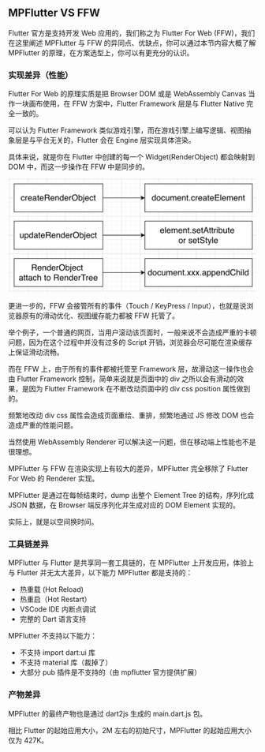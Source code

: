 

## MPFlutter VS FFW

Flutter 官方是支持开发 Web 应用的，我们称之为 Flutter For Web (FFW)，我们在这里阐述 MPFlutter 与 FFW 的异同点、优缺点，你可以通过本节内容大概了解 MPFlutter 的原理，在方案选型上，你可以有更充分的认识。

### 实现差异（性能）

Flutter For Web 的原理实质是把 Browser DOM 或是 WebAssembly Canvas 当作一块画布使用，在 FFW 方案中，Flutter Framework 层是与 Flutter Native 完全一致的。

可以认为 Flutter Framework 类似游戏引擎，而在游戏引擎上编写逻辑、视图抽象层是与平台无关的，Flutter 会在 Engine 层实现具体渲染。

具体来说，就是你在 Flutter 中创建的每一个 Widget(RenderObject) 都会映射到 DOM 中，而这一步操作在 FFW 中是同步的。

![](assets/web-intro-0-0.png)

更进一步的，FFW 会接管所有的事件（Touch / KeyPress / Input），也就是说浏览器原有的滑动优化、视图缓存能力都被 FFW 托管了。

举个例子，一个普通的网页，当用户滚动该页面时，一般来说不会造成严重的卡顿问题，因为在这个过程中并没有过多的 Script 开销，浏览器会尽可能在渲染缓存上保证滑动流畅。

而在 FFW 上，由于所有的事件都被托管至 Framework 层，故滑动这一操作也会由 Flutter Framework 控制，简单来说就是页面中的 div 之所以会有滑动的效果，是因为 Flutter Framework 在不断改动页面中的 div css position 属性做到的。

频繁地改动 div css 属性会造成页面重绘、重排，频繁地通过 JS 修改 DOM 也会造成严重的性能问题。

当然使用 WebAssembly Renderer 可以解决这一问题，但在移动端上性能也不是很理想。

MPFlutter 与 FFW 在渲染实现上有较大的差异，MPFlutter 完全移除了 Flutter For Web 的 Renderer 实现。

MPFlutter 是通过在每帧结束时，dump 出整个 Element Tree 的结构，序列化成 JSON 数据，在 Browser 端反序列化并生成对应的 DOM Element 实现的。

实际上，就是以空间换时间。

### 工具链差异

MPFlutter 与 Flutter 是共享同一套工具链的，在 MPFlutter 上开发应用，体验上与 Flutter 并无太大差异，以下能力 MPFlutter 都是支持的：

- 热重载 (Hot Reload)
- 热重启（Hot Restart）
- VSCode IDE 内断点调试
- 完整的 Dart 语言支持

MPFlutter 不支持以下能力：

- 不支持 import dart:ui 库
- 不支持 material 库（裁掉了）
- 大部分 pub 插件是不支持的（由 mpflutter 官方提供扩展）

### 产物差异

MPFlutter 的最终产物也是通过 dart2js 生成的 main.dart.js 包。

相比 Flutter 的起始应用大小，2M 左右的初始尺寸，MPFlutter 的起始应用大小仅为 427K。
